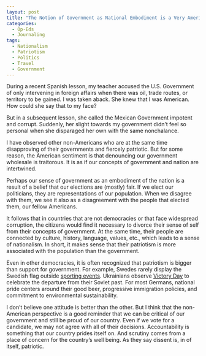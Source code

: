 ```yaml
---
layout: post
title: "The Notion of Government as National Embodiment is a Very American One"
categories:
  - Op-Eds
  - Journaling
tags:
  - Nationalism
  - Patriotism
  - Politics
  - Travel
  - Government
---
```



During a recent Spanish lesson, my teacher accused the U.S. Government of only intervening in foreign affairs when there was oil, trade routes, or territory to be gained.  I was taken aback.  She knew that I was American.  How could she say that to my face?

But in a subsequent lesson, she called the Mexican Government impotent and corrupt.  Suddenly, her slight towards my government didn’t feel so personal when she disparaged her own with the same nonchalance.  

I have observed other non-Americans who are at the same time disapproving of their governments and fiercely patriotic.  But for some reason, the American sentiment is that denouncing our government wholesale is traitorous.  It is as if our concepts of government and nation are intertwined.  

Perhaps our sense of government as an embodiment of the nation is a result of a belief that our elections are (mostly) fair.  If we elect our politicians, they are representations of our population.  When we disagree with them, we see it also as a disagreement with the people that elected them, our fellow Americans.

It follows that in countries that are not democracies or that face widespread corruption, the citizens would find it necessary to divorce their sense of self from their concepts of government.  At the same time, their people are connected by culture, history, language, values, etc., which leads to a sense of nationalism.  In short, it makes sense that their patriotism is more associated with the population than the government.

Even in other democracies, it is often recognized that patriotism is bigger than support for government.  For example, Swedes rarely display the Swedish flag outside [sporting events](https://matadornetwork.com/read/patriotism-defines-america-rest-world/).  Ukrainians observe [Victory Day](https://en.wikipedia.org/wiki/Victory_Day_over_Nazism_in_World_War_II) to celebrate the departure from their Soviet past.  For most Germans, national pride centers around their good beer, progressive immigration policies, and commitment to environmental sustainability. 

I don’t believe one attitude is better than the other.  But I think that the non-American perspective is a good reminder that we can be critical of our government and still be proud of our country.  Even if we vote for a candidate, we may not agree with all of their decisions.  Accountability is something that our country prides itself on.  And scrutiny comes from a place of concern for the country’s well being.  As they say dissent is, in of itself, patriotic.
